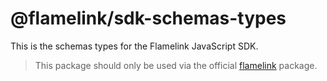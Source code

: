 # @flamelink/sdk-schemas-types

This is the schemas types for the Flamelink JavaScript SDK.

> This package should only be used via the official [flamelink](https://www.npmjs.com/package/flamelink) package.
